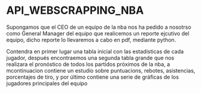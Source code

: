 # API_WEBSCRAPPING_NBA
Supongamos que el CEO de un equipo de la nba nos ha pedido a nosotrso como General Manager del equipo que realicemos un reporte ejcutivo del equipo, dicho reporte lo llevaremos a cabo en pdf, mediante python. 

Contendra en primer lugar una tabla inicial con las estadísticas de cada jugador, después encontraemos una segunda tabla grande que nos realizara el pronóstico de todos  los partidos próximos de la nba, a mcontinuacion contiene un estudio sobre puntuacions, rebotes, asistencias, porcentajes de tiro, y por último contiene una serie de gráficas de los jugadores principales del equipo
